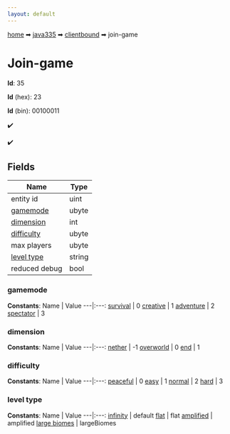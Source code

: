 ```yaml
---
layout: default
---
```


[home](/) ➡ [java335](/protocol/java335) ➡ [clientbound](/protocol/java335/clientbound) ➡ join-game

# Join-game

**Id**: 35

**Id** (hex): 23

**Id** (bin): 00100011

✔️

✔️

## Fields

Name | Type
---|---
entity id | uint
[gamemode](#gamemode) | ubyte
[dimension](#dimension) | int
[difficulty](#difficulty) | ubyte
max players | ubyte
[level type](#level-type) | string
reduced debug | bool

### gamemode

**Constants**:
Name | Value
---|:---:
[survival](gamemode_survival) | 0
[creative](gamemode_creative) | 1
[adventure](gamemode_adventure) | 2
[spectator](gamemode_spectator) | 3

### dimension

**Constants**:
Name | Value
---|:---:
[nether](dimension_nether) | -1
[overworld](dimension_overworld) | 0
[end](dimension_end) | 1

### difficulty

**Constants**:
Name | Value
---|:---:
[peaceful](difficulty_peaceful) | 0
[easy](difficulty_easy) | 1
[normal](difficulty_normal) | 2
[hard](difficulty_hard) | 3

### level type

**Constants**:
Name | Value
---|:---:
[infinity](level-type_infinity) | default
[flat](level-type_flat) | flat
[amplified](level-type_amplified) | amplified
[large biomes](level-type_large-biomes) | largeBiomes

